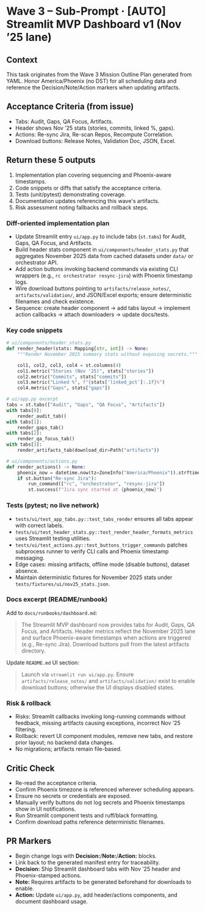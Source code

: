 # Wave 3 – Sub-Prompt · [AUTO] Streamlit MVP Dashboard v1 (Nov ’25 lane)

## Context
This task originates from the Wave 3 Mission Outline Plan generated from YAML. Honor America/Phoenix (no DST) for all scheduling data and reference the Decision/Note/Action markers when updating artifacts.

## Acceptance Criteria (from issue)
- Tabs: Audit, Gaps, QA Focus, Artifacts.
- Header shows Nov ’25 stats (stories, commits, linked %, gaps).
- Actions: Re-sync Jira, Re-scan Repos, Recompute Correlation.
- Download buttons: Release Notes, Validation Doc, JSON, Excel.

## Return these 5 outputs
1. Implementation plan covering sequencing and Phoenix-aware timestamps.
2. Code snippets or diffs that satisfy the acceptance criteria.
3. Tests (unit/pytest) demonstrating coverage.
4. Documentation updates referencing this wave's artifacts.
5. Risk assessment noting fallbacks and rollback steps.

### Diff-oriented implementation plan
- Update Streamlit entry `ui/app.py` to include tabs (`st.tabs`) for Audit, Gaps, QA Focus, and Artifacts.
- Build header stats component in `ui/components/header_stats.py` that aggregates November 2025 data from cached datasets under `data/` or orchestrator API.
- Add action buttons invoking backend commands via existing CLI wrappers (e.g., `rc orchestrator resync-jira`) with Phoenix timestamp logs.
- Wire download buttons pointing to `artifacts/release_notes/`, `artifacts/validation/`, and JSON/Excel exports; ensure deterministic filenames and check existence.
- Sequence: create header component → add tabs layout → implement action callbacks → attach downloaders → update docs/tests.

### Key code snippets
```python
# ui/components/header_stats.py
def render_header(stats: Mapping[str, int]) -> None:
    """Render November 2025 summary stats without exposing secrets."""

    col1, col2, col3, col4 = st.columns(4)
    col1.metric("Stories (Nov '25)", stats["stories"])
    col2.metric("Commits", stats["commits"])
    col3.metric("Linked %", f"{stats['linked_pct']:.1f}%")
    col4.metric("Gaps", stats["gaps"])
```

```python
# ui/app.py excerpt
tabs = st.tabs(["Audit", "Gaps", "QA Focus", "Artifacts"])
with tabs[0]:
    render_audit_tab()
with tabs[1]:
    render_gaps_tab()
with tabs[2]:
    render_qa_focus_tab()
with tabs[3]:
    render_artifacts_tab(download_dir=Path("artifacts"))
```

```python
# ui/components/actions.py
def render_actions() -> None:
    phoenix_now = datetime.now(tz=ZoneInfo("America/Phoenix")).strftime("%Y-%m-%d %H:%M")
    if st.button("Re-sync Jira"):
        run_command(["rc", "orchestrator", "resync-jira"])
        st.success(f"Jira sync started at {phoenix_now}")
```

### Tests (pytest; no live network)
- `tests/ui/test_app_tabs.py::test_tabs_render` ensures all tabs appear with correct labels.
- `tests/ui/test_header_stats.py::test_render_header_formats_metrics` uses Streamlit testing utilities.
- `tests/ui/test_actions.py::test_buttons_trigger_commands` patches subprocess runner to verify CLI calls and Phoenix timestamp messaging.
- Edge cases: missing artifacts, offline mode (disable buttons), dataset absence.
- Maintain deterministic fixtures for November 2025 stats under `tests/fixtures/ui/nov25_stats.json`.

### Docs excerpt (README/runbook)
Add to `docs/runbooks/dashboard.md`:

> The Streamlit MVP dashboard now provides tabs for Audit, Gaps, QA Focus, and Artifacts. Header metrics reflect the November 2025 lane and surface Phoenix-aware timestamps when actions are triggered (e.g., Re-sync Jira). Download buttons pull from the latest artifacts directory.

Update `README.md` UI section:

> Launch via `streamlit run ui/app.py`. Ensure `artifacts/release_notes/` and `artifacts/validation/` exist to enable download buttons; otherwise the UI displays disabled states.

### Risk & rollback
- Risks: Streamlit callbacks invoking long-running commands without feedback, missing artifacts causing exceptions, incorrect Nov ’25 filtering.
- Rollback: revert UI component modules, remove new tabs, and restore prior layout; no backend data changes.
- No migrations; artifacts remain file-based.

## Critic Check
- Re-read the acceptance criteria.
- Confirm Phoenix timezone is referenced wherever scheduling appears.
- Ensure no secrets or credentials are exposed.
- Manually verify buttons do not log secrets and Phoenix timestamps show in UI notifications.
- Run Streamlit component tests and ruff/black formatting.
- Confirm download paths reference deterministic filenames.

## PR Markers
- Begin change logs with **Decision:**/**Note:**/**Action:** blocks.
- Link back to the generated manifest entry for traceability.
- **Decision:** Ship Streamlit dashboard tabs with Nov ’25 header and Phoenix-stamped actions.
- **Note:** Requires artifacts to be generated beforehand for downloads to enable.
- **Action:** Update `ui/app.py`, add header/actions components, and document dashboard usage.